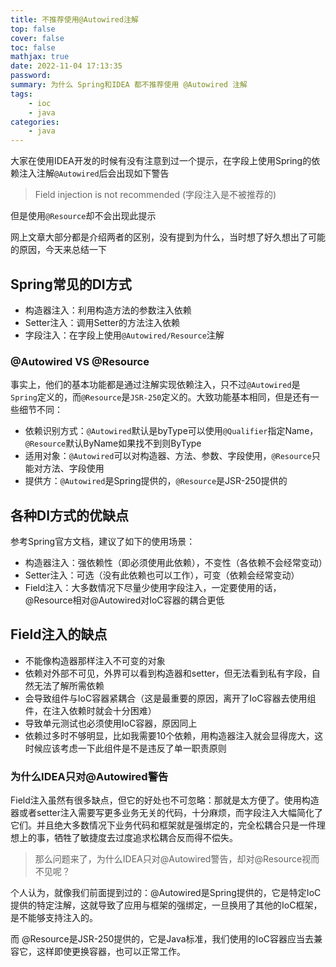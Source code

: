 ```yaml
---
title: 不推荐使用@Autowired注解
top: false
cover: false
toc: false
mathjax: true
date: 2022-11-04 17:13:35
password:
summary: 为什么 Spring和IDEA 都不推荐使用 @Autowired 注解
tags:
    - ioc
    - java
categories:
    - java
---
```

大家在使用IDEA开发的时候有没有注意到过一个提示，在字段上使用Spring的依赖注入注解`@Autowired`后会出现如下警告  


> Field injection is not recommended (字段注入是不被推荐的)

但是使用`@Resource`却不会出现此提示

网上文章大部分都是介绍两者的区别，没有提到为什么，当时想了好久想出了可能的原因，今天来总结一下

## Spring常见的DI方式 

 *  构造器注入：利用构造方法的参数注入依赖
 *  Setter注入：调用Setter的方法注入依赖
 *  字段注入：在字段上使用`@Autowired/Resource`注解

### @Autowired VS @Resource 

事实上，他们的基本功能都是通过注解实现依赖注入，只不过`@Autowired`是`Spring`定义的，而`@Resource`是`JSR-250`定义的。大致功能基本相同，但是还有一些细节不同：

 *  依赖识别方式：`@Autowired`默认是byType可以使用`@Qualifier`指定Name，`@Resource`默认ByName如果找不到则ByType
 *  适用对象：`@Autowired`可以对构造器、方法、参数、字段使用，`@Resource`只能对方法、字段使用
 *  提供方：`@Autowired`是Spring提供的，`@Resource`是JSR-250提供的

## 各种DI方式的优缺点 

参考Spring官方文档，建议了如下的使用场景：

 *  构造器注入：强依赖性（即必须使用此依赖），不变性（各依赖不会经常变动）
 *  Setter注入：可选（没有此依赖也可以工作），可变（依赖会经常变动）
 *  Field注入：大多数情况下尽量少使用字段注入，一定要使用的话， @Resource相对@Autowired对IoC容器的耦合更低

## Field注入的缺点 

 *  不能像构造器那样注入不可变的对象
 *  依赖对外部不可见，外界可以看到构造器和setter，但无法看到私有字段，自然无法了解所需依赖
 *  会导致组件与IoC容器紧耦合（这是最重要的原因，离开了IoC容器去使用组件，在注入依赖时就会十分困难）
 *  导致单元测试也必须使用IoC容器，原因同上
 *  依赖过多时不够明显，比如我需要10个依赖，用构造器注入就会显得庞大，这时候应该考虑一下此组件是不是违反了单一职责原则

### 为什么IDEA只对@Autowired警告 

Field注入虽然有很多缺点，但它的好处也不可忽略：那就是太方便了。使用构造器或者setter注入需要写更多业务无关的代码，十分麻烦，而字段注入大幅简化了它们。并且绝大多数情况下业务代码和框架就是强绑定的，完全松耦合只是一件理想上的事，牺牲了敏捷度去过度追求松耦合反而得不偿失。

> 那么问题来了，为什么IDEA只对@Autowired警告，却对@Resource视而不见呢？

个人认为，就像我们前面提到过的：@Autowired是Spring提供的，它是特定IoC提供的特定注解，这就导致了应用与框架的强绑定，一旦换用了其他的IoC框架，是不能够支持注入的。

而 @Resource是JSR-250提供的，它是Java标准，我们使用的IoC容器应当去兼容它，这样即使更换容器，也可以正常工作。